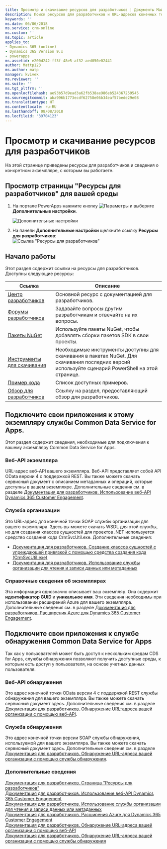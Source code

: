 ```yaml
---
title: Просмотр и скачивание ресурсов для разработчиков | Документы Майкрософт
description: Поиск ресурсов для разработчиков и URL-адресов конечных точек службы
keywords: ''
ms.date: 06/06/2018
ms.service: crm-online
ms.custom: ''
ms.topic: article
applies_to:
- Dynamics 365 (online)
- Dynamics 365 Version 9.x
- powerapps
ms.assetid: e200d242-ff3f-48e5-af32-aed050e02441
author: Mattp123
ms.author: matp
manager: kvivek
ms.reviewer: ''
ms.suite: ''
ms.tgt_pltfrm: ''
ms.openlocfilehash: ae93b57d9ead3a62fb538ae986eb524367259545
ms.sourcegitcommit: aba996b1773ecdf62758e06b34eaf57bede29e08
ms.translationtype: HT
ms.contentlocale: ru-RU
ms.lasthandoff: 08/08/2018
ms.locfileid: "39704123"
---
```

<!-- TODO: The Developer Resources page have to be updated to match this page -->

# <a name="view-or-download-developer-resources"></a>Просмотр и скачивание ресурсов для разработчиков

На этой странице приведены ресурсы для разработчиков и сведения о конкретном экземпляре, с которым вы работаете. 

## <a name="view-the-developer-resources-page-for-your-environment"></a>Просмотр страницы "Ресурсы для разработчиков" для вашей среды

1. На портале PowerApps нажмите кнопку ![Параметры](../../administrator/media/settings-button-nav-bar.png) и выберите **Дополнительные настройки**.

    ![Дополнительные настройки](media/advanced-customizations-menu.png)

1. На панели **Дополнительные настройки** щелкните ссылку **Ресурсы для разработчиков**:<br />![Ссылка "Ресурсы для разработчиков"](media/developer-resources-link.png)

## <a name="getting-started"></a>Начало работы 

Этот раздел содержит ссылки на ресурсы для разработчиков. Доступны следующие ресурсы:


|Ссылка |Описание|
|---------|---------|
|[Центр разработчиков](https://go.microsoft.com/fwlink/?LinkId=551006)|Основной ресурс с документацией для разработчиков.|
|[Форумы разработчиков](https://go.microsoft.com/fwlink/?LinkId=550993)|Задавайте вопросы другим разработчикам и отвечайте на их вопросы.|
|[Пакеты NuGet](https://go.microsoft.com/fwlink/?LinkId=550994)|Используйте пакеты NuGet, чтобы добавлять сборки пакетов SDK в свои проекты.|
|[Инструменты для скачивания](https://go.microsoft.com/fwlink/?LinkID=512122)|Необходимые инструменты доступны для скачивания в пакетах NuGet. Для скачивания последних версий используйте сценарий PowerShell на этой странице.|
|[Пример кода](https://go.microsoft.com/fwlink/?LinkId=553007)|Список доступных примеров.|
|[Обзор для разработчиков](https://go.microsoft.com/fwlink/?LinkId=550995)|Ссылку на раздел, предоставляющий обзор для разработчиков.|

<!-- TODO update 512122 to go to https://docs.microsoft.com/dynamics365/customer-engagement/developer/download-tools-nuget -->


## <a name="connect-your-apps-to-this-instance-of-common-data-service-for-apps"></a>Подключите свои приложения к этому экземпляру службы Common Data Service for Apps.

Этот раздел содержит сведения, необходимые для подключения к вашему экземпляру Common Data Service for Apps.

### <a name="instance-web-api"></a>Веб-API экземпляра

URL-адрес веб-API вашего экземпляра. Веб-API представляет собой API OData версии 4 с поддержкой REST. Вы также можете скачать сервисный документ с описанием метаданных и операций, которые доступны в вашем экземпляре. Дополнительные сведения см. в разделе [Документация для разработчиков. Использование веб-API Dynamics 365 Customer Engagement](/dynamics365/customer-engagement/developer/use-microsoft-dynamics-365-web-api).

### <a name="organization-service"></a>Служба организации

Это URL-адрес для конечной точки SOAP службы организации для вашего экземпляра.
Здесь вы можете скачать WSDL для этой службы, но для создания классов сущностей для проектов .NET используется средство создания кода CrmSvcUtil.exe. Дополнительные сведения: 
- [Документация для разработчиков. Создание классов сущностей с упреждающей привязкой с помощью средства создания кода (CrmSvcUtil.exe)](/dynamics365/customer-engagement/developer/org-service/create-early-bound-entity-classes-code-generation-tool)
- [Документация для разработчиков. Использование службы организации для чтения и записи данных или метаданных](/dynamics365/customer-engagement/developer/org-service/use-organization-service-read-write-data-metadata)

### <a name="instance-reference-information"></a>Справочные сведения об экземплярах

Эта информация однозначно описывает ваш экземпляр. Она содержит **идентификатор GUID** и **уникальное имя**.
Эти сведения необходимы при использовании расширений Azure для вашего экземпляра.
Дополнительные сведения см. в разделе [Документация для разработчиков. Расширения Azure для Dynamics 365 Customer Engagement](/dynamics365/customer-engagement/developer/azure-extensions).

## <a name="connect-your-apps-to-the-common-data-service-for-apps-discovery-service"></a>Подключите свои приложения к службе обнаружения Common Data Service for Apps

Так как у пользователей может быть доступ к нескольким средам CDS for Apps, службы обнаружения позволяют получить доступные среды, к которым есть доступ у пользователя, на основе учетных данных пользователя.

### <a name="discovery-web-api"></a>Веб-API обнаружения

Это адрес конечной точки OData версии 4 с поддержкой REST службы обнаружения для вашего экземпляра. Вы также можете скачать сервисный документ здесь.
Дополнительные сведения см. в разделе [Документация для разработчиков. Обнаружение URL-адреса вашей организации с помощью веб-API](/dynamics365/customer-engagement/developer/webapi/discover-url-organization-web-api).


### <a name="discovery-service"></a>Служба обнаружения

Это адрес конечной точки версии SOAP службы обнаружения, используемой для вашего экземпляра. Вы также можете скачать сервисный документ здесь.
Дополнительные сведения см. в разделе [Документация для разработчиков. Обнаружение URL-адреса вашей организации с помощью службы обнаружения](/dynamics365/customer-engagement/developer/org-service/discover-url-organization-organization-service).
  
### <a name="more-information"></a>Дополнительные сведения

[Документация для разработчиков. Страница "Ресурсы для разработчиков"](/dynamics365/customer-engagement/developer/developer-resources-page)<br />
[Документация для разработчиков. Использование веб-API Dynamics 365 Customer Engagement](/dynamics365/customer-engagement/developer/use-microsoft-dynamics-365-web-api)<br />
[Документация для разработчиков. Использование службы организации для чтения и записи данных или метаданных](/dynamics365/customer-engagement/developer/org-service/use-organization-service-read-write-data-metadata)<br />
[Документация для разработчиков. Расширения Azure для Dynamics 365 Customer Engagement](/dynamics365/customer-engagement/developer/azure-extensions)<br />
[Документация для разработчиков. Обнаружение URL-адреса вашей организации с помощью веб-API](/dynamics365/customer-engagement/developer/webapi/discover-url-organization-web-api)<br />
[Документация для разработчиков. Обнаружение URL-адреса вашей организации с помощью службы обнаружения](/dynamics365/customer-engagement/developer/org-service/discover-url-organization-organization-service)
  


